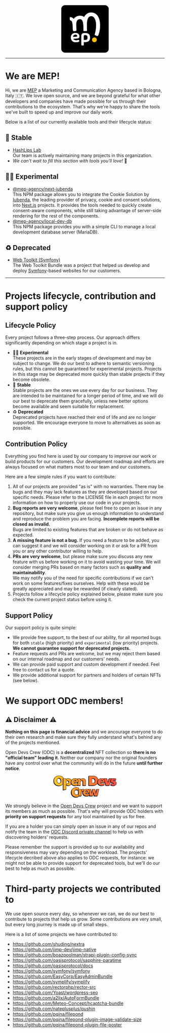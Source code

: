 <div align="center">
  <img width="150" src="./assets/mep-logo.svg" alt="MEP Srl Logo" />
</div>

---

# We are MEP!

Hi, we are [MEP](https://mep.it) a Marketing and Communication Agency based in Bologna, Italy 🇮🇹. We love open source, and we are beyond grateful for what other developers and companies have made possible for us through their contributions to the ecosystem. That's why we're happy to share the tools we've built to speed up and improve our daily work.

Below is a list of our currently available tools and their lifecycle status:

## 🚀 Stable

* [HashLips Lab](https://github.com/hashlips-lab)  
  Our team is actively maintaining many projects in this organization.
* _We can't wait to fill this section with tools you'll love!_ 💪

## 👷‍♂️ Experimental

* [@mep-agency/next-iubenda](https://github.com/mep-agency/next-iubenda)  
  This NPM package allows you to integrate the Cookie Solution by [Iubenda](https://www.iubenda.com/), the leading provider of privacy, cookie and consent solutions, into [Next.js](https://nextjs.org/) projects. It provides the tools needed to quickly create consent-aware components, while still taking advantage of server-side rendering for the rest of the components.
* [@mep-agency/local-dev-db](https://github.com/mep-agency/local-dev-db)  
  This NPM package provides you with a simple CLI to manage a local development database server (MariaDB).

## ♻️ Deprecated

* [Web Toolkit (Symfony)](https://github.com/mep-agency/web-toolkit)  
  The Web Toolkit Bundle was a project that helped us develop and deploy [Symfony](https://symfony.com/)-based websites for our customers.

---

# Projects lifecycle, contribution and support policy

## Lifecycle Policy

Every project follows a three-step process. Our approach differs significantly depending on which stage a project is in.

* 👷‍♂️ **Experimental**  
  These projects are in the early stages of development and may be subject to change. We do our best to adhere to semantic versioning rules, but this cannot be guaranteed for experimental projects.
  Projects in this stage may be deprecated more quickly than stable projects if they become obsolete.
* 🚀 **Stable**  
  Stable projects are the ones we use every day for our business. They are intended to be maintained for a longer period of time, and we will do our best to deprecate them gracefully, unless new better options become available and seem suitable for replacement.
* ♻️ **Deprecated**  
  Deprecated projects have reached their end of life and are no longer supported. We encourage everyone to move to alternatives as soon as possible.

## Contribution Policy

Everything you find here is used by our company to improve our work or build products for our customers. Our development roadmap and efforts are always focused on what matters most to our team and our customers.

Here are a few simple rules if you want to contribute:
1) All of our projects are provided "as is" with no warranties. There may be bugs and they may lack features as they are developed based on our specific needs. Please refer to the LICENSE file in each project for more information on how to properly use our code in your projects.
2) **Bug reports are very welcome**, please feel free to open an issue in any repository, but make sure you give us enough information to understand and reproduce the problem you are facing. **Incomplete reports will be closed as invalid.**  
   Bugs are limited to existing features that are broken or do not behave as expected.
3) **A missing feature is not a bug.** If you need a feature to be added, you can suggest it and we will consider working on it or ask for a PR from you or any other contributor willing to help.
4) **PRs are very welcome**, but please make sure you discuss any new feature with us before working on it to avoid wasting your time. We will consider merging PRs based on many factors such as **quality and maintainability**.  
   We may notify you of the need for specific contributions if we can't work on some features/fixes ourselves. Help with these would be greatly appreciated and may be rewarded (if clearly stated).
5) Projects follow a lifecycle policy explained below, please make sure you check the current project status before using it.

## Support Policy

Our support policy is quite simple:
* We provide free support, to the best of our ability, for all reported bugs for both `stable` (high priority) and `experimental` (low priority) projects. **We cannot guarantee support for deprecated projects.**
* Feature requests and PRs are welcome, but we may reject them based on our internal roadmap and our customers' needs.
* We can provide paid support and custom development if needed. Feel free to contact us for a quote.
* We provide additional support for partners and holders of certain NFTs (see below).

# We support ODC members!

## ⚠️ Disclaimer ⚠️

**Nothing on this page is financial advice** and we ancourage everyone to do their own research and make sure they fully understand what's behind any of the projects mentioned.

Open Devs Crew (ODC) is a **decentralized** NFT collection so **there is no "official team" leading it**. Neither our company nor the original founders have any control over what the community will do in the future **until further notice**.

<div align="center">
  <img width="200" src="./assets/odc-logo.png" alt="Open Devs Crew Logo" />
</div>

We strongly believe in the [Open Devs Crew](https://opendevs.io) project and we want to support its members as much as possible. That's why will provide ODC holders with **priority on support requests** for any tool maintained by us for free.

If you are a holder you can simply open an issue in any of our repos and notify the team in the [ODC Discord private channel](https://discord.gg/TPmGaMXdHw) to help us with discovering holders' requests.

Please remember the support is provided up to our availability and responsiveness may vary depending on the workload. The projects' lifecycle decribed above also applies to ODC requests, for instance: we might not be able to provide support for deprecated tools, but we'll do our best to help as much as possible.

# Third-party projects we contributed to

We use open source every day, so whenever we can, we do our best to contribute to projects that help us grow. Some contributions are very small, but every long journey is made up of small steps.

Here is a list of some projects we have contributed to:
* https://github.com/shuding/nextra
* https://github.com/jimp-dev/jimp-native
* https://github.com/boazpoolman/strapi-plugin-config-sync
* https://github.com/oasisprotocol/sapphire-paratime
* https://github.com/oasisprotocol/docs
* https://github.com/symfony/symfony
* https://github.com/EasyCorp/EasyAdminBundle
* https://github.com/symplify/symplify
* https://github.com/rectorphp/rector-src
* https://github.com/Yoast/wordpress-seo
* https://github.com/a2lix/AutoFormBundle
* https://github.com/Meteo-Concept/hcaptcha-bundle
* https://github.com/nateplusplus/pushin
* https://github.com/pqina/filepond
* https://github.com/pqina/filepond-plugin-image-validate-size
* https://github.com/pqina/filepond-plugin-file-poster
